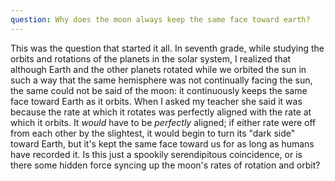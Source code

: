 ```yaml
---
question: Why does the moon always keep the same face toward earth?
---
```


This was the question that started it all. In seventh grade, while studying the orbits and rotations of the planets in the solar system, I realized that although Earth and the other planets rotated while we orbited the sun in such a way that the same hemisphere was not continually facing the sun, the same could not be said of the moon: it continuously keeps the same face toward Earth as it orbits. When I asked my teacher she said it was because the rate at which it rotates was perfectly aligned with the rate at which it orbits. It *would* have to be *perfectly* aligned; if either rate were off from each other by the slightest, it would begin to turn its "dark side" toward Earth, but it's kept the same face toward us for as long as humans have recorded it. Is this just a spookily serendipitous coincidence, or is there some hidden force syncing up the moon's rates of rotation and orbit?
